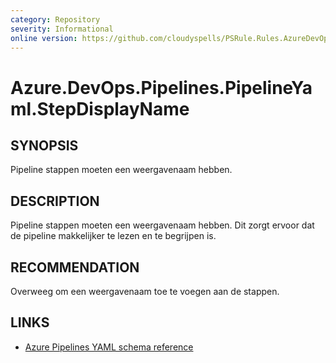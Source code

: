 ```yaml
---
category: Repository
severity: Informational
online version: https://github.com/cloudyspells/PSRule.Rules.AzureDevOps/blob/main/src/PSRule.Rules.AzureDevOps/en/Azure.DevOps.Pipelines.PipelineYaml.StepDisplayName.md
---
```


# Azure.DevOps.Pipelines.PipelineYaml.StepDisplayName

## SYNOPSIS

Pipeline stappen moeten een weergavenaam hebben.

## DESCRIPTION

Pipeline stappen moeten een weergavenaam hebben. Dit zorgt ervoor dat de pipeline
makkelijker te lezen en te begrijpen is.

## RECOMMENDATION

Overweeg om een weergavenaam toe te voegen aan de stappen.

## LINKS

- [Azure Pipelines YAML schema reference](https://docs.microsoft.com/nl-nl/azure/devops/pipelines/yaml-schema)

